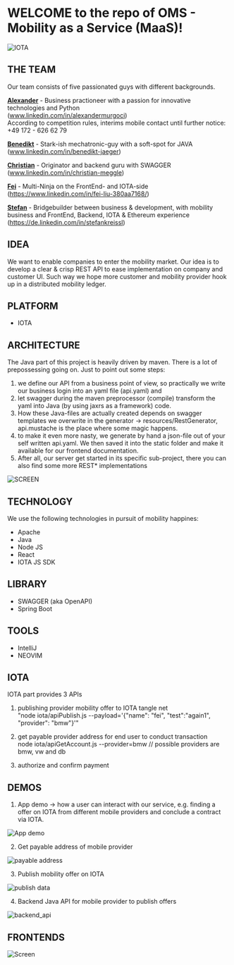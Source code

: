 # WELCOME to the repo of OMS - Mobility as a Service (MaaS)!   

![IOTA](https://upload.wikimedia.org/wikipedia/commons/thumb/a/ad/Iota_logo.png/320px-Iota_logo.png)

## THE TEAM

Our team consists of five passionated guys with different backgrounds.

**[Alexander](https://github.com/fraggler)** - Business practioneer with a passion for innovative technologies and Python   
(www.linkedin.com/in/alexandermurgoci)    
According to competition rules, interims mobile contact until further notice: +49 172 - 626 62 79

**[Benedikt](https://github.com/)** - Stark-ish mechatronic-guy with a soft-spot for JAVA
(www.linkedin.com/in/benedikt-jaeger)   

**[Christian](https://github.com/prunkton)** - Originator and backend guru with SWAGGER   
(www.linkedin.com/in/christian-meggle)   

**[Fei](https://github.com/geastwood)** - Multi-Ninja on the FrontEnd- and IOTA-side   
(https://www.linkedin.com/in/fei-liu-380aa7168/)

**[Stefan](https://github.com/stefankreissl)** - Bridgebuilder between business & development, with mobility business and FrontEnd, Backend, IOTA & Ethereum experience (https://de.linkedin.com/in/stefankreissl)


## IDEA
We want to enable companies to enter the mobility market. Our idea is to develop a clear & crisp REST API to ease implementation on company and customer UI. Such way we hope more customer and mobility provider hook up in a distributed mobility ledger.

## PLATFORM
- IOTA

## ARCHITECTURE

The Java part of this project is heavily driven by maven. There is a lot of prepossessing going on. Just to point out some steps:
1. we define our API from a business point of view, so practically we write our business login into an yaml file (api.yaml) and
2. let swagger during the maven preprocessor (compile) transform the yaml into Java (by using jaxrs as a framework) code.
3. How these Java-files are actually created depends on swagger templates we overwrite in the generator -> resources/RestGenerator, api.mustache is the place where some magic happens.
4. to make it even more nasty, we generate by hand a json-file out of your self written api.yaml. We then saved it into the static folder and make it available for our frontend documentation.
5. After all, our server get started in its specific sub-project, there you can also find some more REST* implementations

![SCREEN](https://github.com/blockchained-mobility-hack/MaaS/blob/htdocs/OMS_architecture.png)

## TECHNOLOGY
We use the following technologies in pursuit of mobility happines:

 - Apache
 - Java
 - Node JS
 - React
 - IOTA JS SDK

## LIBRARY

 - SWAGGER (aka OpenAPI)
 - Spring Boot
 
## TOOLS

 - IntelliJ
 - NEOVIM
 
 ## IOTA

IOTA part provides 3 APIs

1. publishing provider mobility offer to IOTA tangle net   
"node iota/apiPublish.js --payload='{"name": "fei", "test":"again1", "provider": "bmw"}'"   

2. get payable provider address for end user to conduct transaction    
node iota/apiGetAccount.js --provider=bmw // possible providers are bmw, vw and db 

3. authorize and confirm payment

## DEMOS

1. App demo -> how a user can interact with our service, e.g. finding a offer
   on IOTA from different mobile providers and conclude a contract via IOTA.

![App demo](assets/app_demo.gif "App Demos")

2. Get payable address of mobile provider

![payable address](assets/get_payable_address_of_bmw.gif "Payable address")

3. Publish mobility offer on IOTA

![publish data](assets/publish_data_on_iota.gif "publish data on IOTA")

4. Backend Java API for mobile provider to publish offers

![backend_api](assets/swagger_be_api.png "Backend API in JAVA")


## FRONTENDS

![Screen](https://github.com/blockchained-mobility-hack/MaaS/blob/htdocs/screen_website.PNG)
